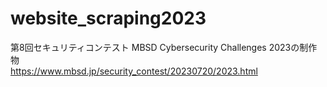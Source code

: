 # website_scraping2023  
第8回セキュリティコンテスト MBSD Cybersecurity Challenges 2023の制作物  
https://www.mbsd.jp/security_contest/20230720/2023.html  
